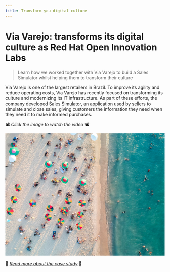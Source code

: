 ```yaml
---
title: Transform you digital culture
---
```


Via Varejo: transforms its digital culture as Red Hat Open Innovation Labs
======================

> Learn how we worked together with Via Varejo to build a Sales Simulator whilst helping them to transform their culture

Via Varejo is one of the largest retailers in Brazil. To improve its agility and reduce operating costs, Via Varejo has recently focused on transforming its culture and modernizing its IT infrastructure. As part of these efforts, the company developed Sales Simulator, an application used by sellers to simulate and close sales, giving customers the information they need when they need it to make informed purchases.

📽️ _Click the image to watch the video_ 📽️

<a href="https://www.youtube.com/watch?v=VxBafdXmMXg" target="_blank"><img src="../images/viavarejo-case-study.png" alt="../images/viavarejo-case-study.png" /></a>

📖 <a href="https://www.redhat.com/en/resources/via-varejo-success-snapshot" target="_blank">_Read more about the case study_</a> 📖
